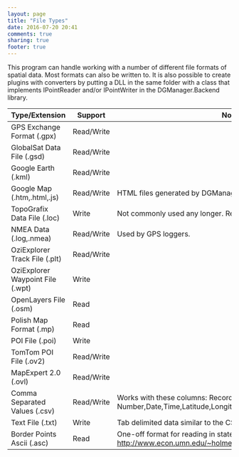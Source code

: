 ```yaml
---
layout: page
title: "File Types"
date: 2016-07-20 20:41
comments: true
sharing: true
footer: true
---
```

This program can handle working with a number of different file formats of spatial data.  Most formats can also be written to.  It is also possible to create plugins with converters by putting a DLL in the same folder with a class that implements IPointReader and/or IPointWriter in the DGManager.Backend library.

| Type/Extension | Support | Notes |
| --- | --- | --- |
| GPS Exchange Format (.gpx) | Read/Write |  |
| GlobalSat Data File (.gsd) | Read/Write |  |
| Google Earth (.kml) | Read/Write |  |
| Google Map (.htm,.html,.js) | Read/Write | HTML files generated by DGManager can be read back in. |
| TopoGrafix Data File (.loc) | Write | Not commonly used any longer.  Replaced by GPX. |
| NMEA Data (.log,.nmea) | Read/Write | Used by GPS loggers. |
| OziExplorer Track File (.plt) | Read/Write |  |
| OziExplorer Waypoint File (.wpt) | Write |  |
| OpenLayers File (.osm) | Read |  |
| Polish Map Format (.mp) | Read |  |
| POI File (.poi) | Write |  |
| TomTom POI File (.ov2) | Read/Write |  |
| MapExpert 2.0 (.ovl) | Read/Write |  |
| Comma Separated Values (.csv) | Read/Write | Works with these columns: Record Number,Date,Time,Latitude,Longitude,Speed(km/h),Altitude(meters) |
| Text File (.txt) | Write | Tab delimited data similar to the CSV format |
| Border Points Ascii (.asc) | Read | One-off format for reading in state borders from http://www.econ.umn.edu/~holmes/data/BorderData.html |